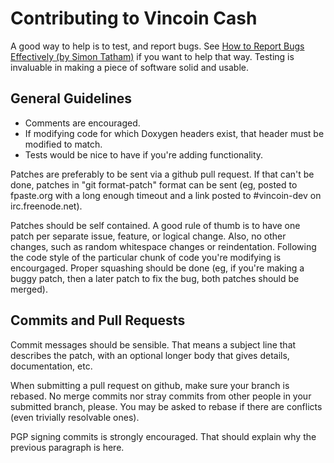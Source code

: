 # Contributing to Vincoin Cash

A good way to help is to test, and report bugs. See
[How to Report Bugs Effectively (by Simon Tatham)](http://www.chiark.greenend.org.uk/~sgtatham/bugs.html)
if you want to help that way. Testing is invaluable in making a piece
of software solid and usable.


## General Guidelines

* Comments are encouraged.
* If modifying code for which Doxygen headers exist, that header must be modified to match.
* Tests would be nice to have if you're adding functionality.

Patches are preferably to be sent via a github pull request. If that
can't be done, patches in "git format-patch" format can be sent
(eg, posted to fpaste.org with a long enough timeout and a link
posted to #vincoin-dev on irc.freenode.net).

Patches should be self contained. A good rule of thumb is to have
one patch per separate issue, feature, or logical change. Also, no
other changes, such as random whitespace changes or reindentation.
Following the code style of the particular chunk of code you're
modifying is encourgaged. Proper squashing should be done (eg, if
you're making a buggy patch, then a later patch to fix the bug,
both patches should be merged).

## Commits and Pull Requests

Commit messages should be sensible. That means a subject line that
describes the patch, with an optional longer body that gives details,
documentation, etc.

When submitting a pull request on github, make sure your branch is
rebased. No merge commits nor stray commits from other people in
your submitted branch, please. You may be asked to rebase if there
are conflicts (even trivially resolvable ones).

PGP signing commits is strongly encouraged. That should explain why
the previous paragraph is here.
